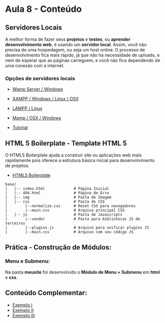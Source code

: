 # Aula 8 - Conteúdo

## Servidores Locais
A melhor forma de fazer seus **projetos** e **testes**, ou **aprender desenvolvimento web**, é usando um **servidor local**. Assim, você não precisa de uma hospedagem, ou seja um host online. O processo de desenvolvimento fica mais rápido, já que não há necessidade de uploads, e nem de esperar que as páginas carreguem, e você não fica dependendo de uma conexão com a internet.

### Opções de servidores locais
* [Wamp Server / Windows](http://www.wampserver.com/en/)
* [XAMPP / Windows / Linux / OSX](https://www.apachefriends.org/pt_br/download.html)
* [LAMPP / Linux](http://lamphowto.com/)
* [Mamp / OSX / Windows](http://lamphowto.com/)

* [Tutorial](https://www.youtube.com/watch?v=NSlt-rea6vw)

## HTML 5 Boilerplate - Template HTML 5
O HTML5 Boilerplate ajuda a construir site ou aplicações web mais rapidamente pois oferece a estrutura básica inicial para desenvolvimento de projetos.

* [HTML5 Boilerplate](https://html5boilerplate.com/)

```
base/
|   |-- index.html             # Página Inicial
|   |-- 404.html               # Página de Erro
|   |-- img                    # Pasta de Imagem
|   |-- css                    # Pasta de CSS
|        |--normalize.css      # Reset CSS para navegadores
|        |--main.css           # Arquivo principal CSS
|   |-- js                     # Pasta de Javascripts
|        |--vendor             # Pasta para bibliotecas JS de terceiros
|        |--plugins.js         # Arquivo para unificar plugins JS
|        |--main.css           # Arquivo com seu código JS
```

## Prática - Construção de Módulos:
### Menu e Submenu: 
Na pasta **meusite** foi desenvolvido o **Módulo de Menu + Submenu** em **html** e **css**.

## Conteúdo Complementar:
* [Exemplo I](http://www.maujor.com/tutorial/cssmenu.php)
* [Exemplo II](http://www.w3schools.com/css/css_navbar.asp)
* [Exemplo III ](http://www.siteparaempresas.com.br/blog/?p=4539)
